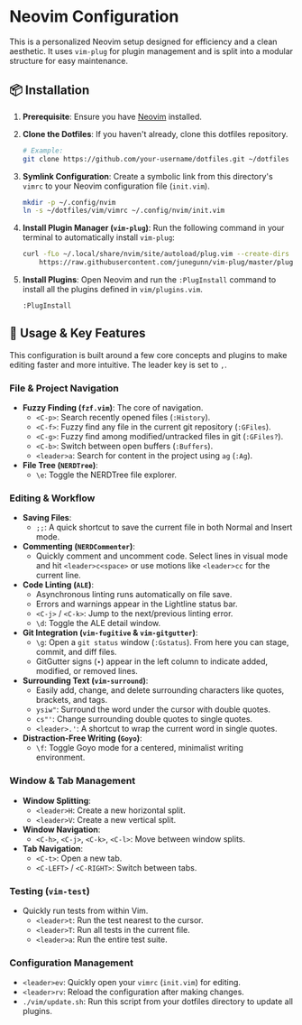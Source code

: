# Neovim Configuration

This is a personalized Neovim setup designed for efficiency and a clean aesthetic. It uses `vim-plug` for plugin management and is split into a modular structure for easy maintenance.

## 📦 Installation

1.  **Prerequisite**: Ensure you have [Neovim](https://neovim.io/) installed.

2.  **Clone the Dotfiles**:
    If you haven't already, clone this dotfiles repository.
    ```bash
    # Example:
    git clone https://github.com/your-username/dotfiles.git ~/dotfiles
    ```

3.  **Symlink Configuration**:
    Create a symbolic link from this directory's `vimrc` to your Neovim configuration file (`init.vim`).

    ```bash
    mkdir -p ~/.config/nvim
    ln -s ~/dotfiles/vim/vimrc ~/.config/nvim/init.vim
    ```

4.  **Install Plugin Manager (`vim-plug`)**:
    Run the following command in your terminal to automatically install `vim-plug`:
    ```bash
    curl -fLo ~/.local/share/nvim/site/autoload/plug.vim --create-dirs \
        https://raw.githubusercontent.com/junegunn/vim-plug/master/plug.vim
    ```

5.  **Install Plugins**:
    Open Neovim and run the `:PlugInstall` command to install all the plugins defined in `vim/plugins.vim`.
    ```vim
    :PlugInstall
    ```

## 🚀 Usage & Key Features

This configuration is built around a few core concepts and plugins to make editing faster and more intuitive. The leader key is set to `,`.

### File & Project Navigation

-   **Fuzzy Finding (`fzf.vim`)**: The core of navigation.
    -   `<C-p>`: Search recently opened files (`:History`).
    -   `<C-f>`: Fuzzy find any file in the current git repository (`:GFiles`).
    -   `<C-g>`: Fuzzy find among modified/untracked files in git (`:GFiles?`).
    -   `<C-b>`: Switch between open buffers (`:Buffers`).
    -   `<leader>a`: Search for content in the project using `ag` (`:Ag`).
-   **File Tree (`NERDTree`)**:
    -   `\e`: Toggle the NERDTree file explorer.

### Editing & Workflow

-   **Saving Files**:
    -   `;;`: A quick shortcut to save the current file in both Normal and Insert mode.
-   **Commenting (`NERDCommenter`)**:
    -   Quickly comment and uncomment code. Select lines in visual mode and hit `<leader>c<space>` or use motions like `<leader>cc` for the current line.
-   **Code Linting (`ALE`)**:
    -   Asynchronous linting runs automatically on file save.
    -   Errors and warnings appear in the Lightline status bar.
    -   `<C-j>` / `<C-k>`: Jump to the next/previous linting error.
    -   `\d`: Toggle the ALE detail window.
-   **Git Integration (`vim-fugitive` & `vim-gitgutter`)**:
    -   `\g`: Open a `git status` window (`:Gstatus`). From here you can stage, commit, and diff files.
    -   GitGutter signs (`∙`) appear in the left column to indicate added, modified, or removed lines.
-   **Surrounding Text (`vim-surround`)**:
    -   Easily add, change, and delete surrounding characters like quotes, brackets, and tags.
    -   `ysiw"`: Surround the word under the cursor with double quotes.
    -   `cs"'`: Change surrounding double quotes to single quotes.
    -   `<leader>.'`: A shortcut to wrap the current word in single quotes.
-   **Distraction-Free Writing (`Goyo`)**:
    -   `\f`: Toggle Goyo mode for a centered, minimalist writing environment.

### Window & Tab Management

-   **Window Splitting**:
    -   `<leader>H`: Create a new horizontal split.
    -   `<leader>V`: Create a new vertical split.
-   **Window Navigation**:
    -   `<C-h>`, `<C-j>`, `<C-k>`, `<C-l>`: Move between window splits.
-   **Tab Navigation**:
    -   `<C-t>`: Open a new tab.
    -   `<C-LEFT>` / `<C-RIGHT>`: Switch between tabs.

### Testing (`vim-test`)

-   Quickly run tests from within Vim.
    -   `<leader>t`: Run the test nearest to the cursor.
    -   `<leader>T`: Run all tests in the current file.
    -   `<leader>a`: Run the entire test suite.

### Configuration Management

-   `<leader>ev`: Quickly open your `vimrc` (`init.vim`) for editing.
-   `<leader>rv`: Reload the configuration after making changes.
-   `./vim/update.sh`: Run this script from your dotfiles directory to update all plugins.
